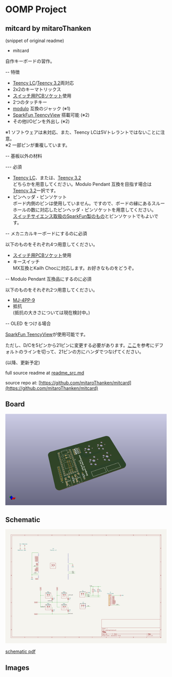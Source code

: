 # OOMP Project  
## mitcard  by mitaroThanken  
  
(snippet of original readme)  
  
- mitcard  
  
自作キーボードの習作。  
  
-- 特徴  
  
* [Teency LC](https://www.pjrc.com/teensy/teensyLC.html)/[Teency 3.2](https://www.pjrc.com/teensy/teensy31.html)両対応  
* 2x2のキーマトリックス  
* [スイッチ用PCBソケット](https://yushakobo.jp/shop/a01ps/)使用  
* 2つのタッチキー  
* [modulo](http://biacco42.hatenablog.com/entry/2018/12/13/063814) 互換のジャック (※1)  
* [SparkFun TeencyView](https://www.sparkfun.com/products/14048) 搭載可能 (※2)  
* その他I/Oピンを外出し (※2)  
  
※1 ソフトウェアは未対応、また、Teency LCは5Vトレラントではないことに注意。  
※2 一部ピンが重複しています。  
  
-- 基板以外の材料  
  
--- 必須  
  
* [Teency LC](https://www.pjrc.com/teensy/teensyLC.html)、または、[Teency 3.2](https://www.pjrc.com/teensy/teensy31.html)  
  どちらかを用意してください。Modulo Pendant 互換を目指す場合は[Teency 3.2](https://www.pjrc.com/teensy/teensy31.html)一択です。  
* ピンヘッダ・ピンソケット  
  ボード内側のピンは使用していません。ですので、ボードの縁にあるスルーホールの数に対応したピンヘッダ・ピンソケットを用意してください。  
  [スイッチサイエンス取扱のSparkFun製のもの](https://www.switch-science.com/catalog/2851/)とピンソケットでもよいです。  
  
-- メカニカルキーボードにするのに必須  
  
以下のものをそれぞれ4つ用意してください。  
  
* [スイッチ用PCBソケット](https://yushakobo.jp/shop/a01ps/)使用  
* キースイッチ  
  MX互換とKailh Chocに対応します。お好きなものをどうぞ。  
  
-- Modulo Pendant 互換品にするのに必須  
  
以下のものをそれぞれ2つ用意してください。  
  
* [MJ-4PP-9](http://akizukidenshi.com/catalog/g/gC-06070/)  
* 抵抗  
  (抵抗の大きさについては現在検討中。)  
  
-- OLED をつける場合  
  
[SparkFun TeencyView](https://www.sparkfun.com/products/14048)が使用可能です。  
  
ただし、D/Cを5ピンから21ピンに変更する必要があります。[ここ](https://learn.sparkfun.com/tutorials/teensyview-hookup-guide)を参考にデフォルトのラインを切って、21ピンの方にハンダでつなげてください。  
  
(以降、更新予定)  
  
  full source readme at [readme_src.md](readme_src.md)  
  
source repo at: [https://github.com/mitaroThanken/mitcard](https://github.com/mitaroThanken/mitcard)  
## Board  
  
[![working_3d.png](working_3d_600.png)](working_3d.png)  
## Schematic  
  
[![working_schematic.png](working_schematic_600.png)](working_schematic.png)  
  
[schematic pdf](working_schematic.pdf)  
## Images  
